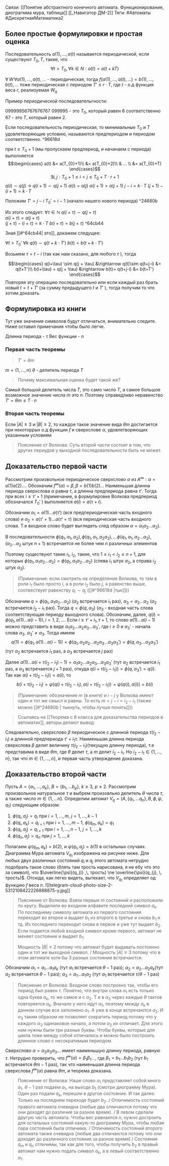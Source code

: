 Связи: [[Понятие абстрактного конечного автомата. Функционирование, диограгмма мура, таблица]] [[_Навигатор ДМ-2]]
Теги: #Автоматы #ДискретнаяМатематика2 

## Более простые формулировки и простая оценка

Последовательность $a(1), ..., a(t)$ называется периодической, если существуют $T_{0}, T$, такие, что 
$$\forall t > T_{0}, \forall k \in N: a(t) = a(t+kT)$$

$\forall \, W \, \forall a(1), ..., a(t), ...$ - периодическая, тогда $f(a(1), ..., a(t), ...) = b(1), ..., b(t), ...$  тоже периодическая с периодом $T' \le r\cdot T$, 
где $t$ - о.д функция веса $r$, реализуемая $W_{q}$ 

Пример периодической последовательгности:

$09999956767676767$
$099995$ - это $T_{0}$, который равен $6$ соответственно
$67$ - это $T$, который равен $2$. 



Если последовательность периодическая, то минимальные $T_{0}$ и $T$ удовлетворяющие условию, называются предпериодом и периодом соответственно. ^96618d

при $t \ge T_{0} + 1$ (мы пропускаем предпериод, и начинаем с периода) выполняется 
$$\begin{cases}
a(t) &= a(T_{0}+1)\\
&= a(T_{0}+2)\\
& ... \\
&= a(T_{0}+T)
\end{cases}$$
$$\exists i, j  : T_{0} + 1 \le i < j \le T_{0} + T \cdot r +1$$
$q(i) \sim q(j)$         $\rightarrow$      $q(i+1) \sim q(j+1)$
$a(i) = a(j)$              $a(i+1) = a(j+1)$
$j-i=k \cdot T$          $(j+1)-(i+1) =k \cdot T$ 

Положим
$T'=j-i$ 
$T_{0}' = i-1$ (начало нашего нового периода) ^24680b

Из этого следует:
$\forall \tau \in \mathbb{N}$
$q(i+\tau) \sim q(j+\tau)$  
$a(i+\tau) = a(j+\tau)$             
$(j+\tau)-(i+\tau)=k \cdot T$
$b(i+\tau)=b(j+\tau)$ ^64cb44

Зная [[#^64cb44| это]], докажем следущее:

$\forall t > T_{0}'$        $\forall k$
$q(t) \sim q(t+k \cdot T')$
$b(t) = b(t+k \cdot T')$

Возьмем $\tau = t-i$ (так как нам сказано, для любого $\tau$ ), тогда

$$\begin{cases}
q(i+\tau) \sim q(j + \tau) &\rightarrow q(t)\sim q(t+j-i) &= q(t+T')\\
b(i+\tau) = q(j + \tau) &\rightarrow b(t)= q(t+j-i) &= b(t+T')
\end{cases}$$
Повторяя эту операцию последовательно или если каждый раз брать новый $t = t + T'$ (за сумму предыдущего $t$ и $T'$ ), тогда получим то что хотим доказать.

## Формулировка из книги

Тут уже значения символов будут отличаться, внимательно следите. Ниже оставил примечания чтобы было легче.

Длинна периода - $\tau$ 
Вес функции - $n$

### Первая часть теоремы

> $T' = \theta m$

$m = \{1, ..., n\}$
$\theta$ - делитель периода $T$ 

> Почему максимальная оценка будет такой же?

Самый большой делитель числа $T$, это само число $T$, а самое большое возможное значение числа $m$ это $n$. Поэтому справедливо неравенство
$T' = \theta m \le T \cdot n$ 

### Вторая часть теоремы
Если $|A| \ge 3$ и $|B| \ge 2$, то каждое такое значение вида $\theta m$ достигается при некоторрых о.д функции $f$ и сверхслове $\alpha$, удовлетворяющих указанным условиям

> Пояснение от Волкова: Суть второй части состоит в том, что других периудов у выходной последовательности быть не может.

## Доказательство первой части

Рассмотрим произвольное периодическое сверхслово $\alpha$ из $A^{\infty} : \alpha= a(1)a(2)...$. 
Обозначим $f^{\infty}(\alpha) = \beta, \beta = b(1)b(2)...$
Наименьшая длинна периода сверхслова $\alpha$ равна $\tau$, а длинна предпериода равна $\tau'$. Тогда при всех $i \ge \tau' +1$ (примечание, в формулировке Волкова предпериод обозначался $T_{0}'$ ) выполняется $a(i) = a(\tau + i)$. 

Обозначим $\alpha_{1}=a(1)...a(\tau')$ (вся предпериодическая часть входного слова) и $\alpha_{2} = a(\tau'+1)...a(\tau' + \tau)$ (вся периодическая часть входного слова. Т.е входное слово будет выглядеть след образом $\alpha= \alpha_{1}\alpha_{2}...\alpha_{2}$).

В последовательности $\phi(q_{1}, \alpha_{1}, \alpha_{2}), \phi(q_{1}, \alpha_{1}, \alpha_{2} \alpha_{2}), ... \phi(q_{1}, \alpha_{1}, \alpha_{2} ... \alpha_{2})$,  ($\alpha_{2} ... \alpha_{2}$ штук $n+1$) встречается не более чем $n$ различных элементов

Поэтому существуют такие $i_{1}$, $i_{2}$, такие, что $1 \le i_{1} < i_{2} \le n+1$, для которых $\phi(q_{1}, \alpha_{1}\alpha_{2}...\alpha_{2}) = \phi(q_{1}, \alpha_{1}\alpha_{2}...\alpha_{2})$ (слева $i_{1}$ штук $\alpha_{2}$, а справа $i_{2}$ штук $\alpha_{2}$).

>(Примечание: если смотреть на определение Волкова, то там в роли $i_{1}$ было просто $i$, а в роли $i_{2}$ былo $j$, а равенство выше, соотвествует равенству $q_{i} \sim q_{j}$ ([[#^96618d |тык]]))

Обозначим $q = \phi(q_{1},\alpha_{1}\alpha_{2}...\alpha_{2})$ ($\alpha_{2}$ встречается $i_{1}$ раз), $\alpha_{3} =\alpha_{2}...\alpha_{2}$ ($\alpha_{2}$ встречается $i_{2}-i_{1}$ раз). Тогда $q = \phi(q, \alpha_{3})$ ($\alpha_{3}$ - входная часть слова соответствующая периоду выходного слова). Обозначим, далее, $q(i)=\phi(q_{1},a(1)...a(i-1)), i=1,2,...$. Если $i \ge \tau'+i_{1},\tau+1$, то слово $a(1)...a(i-1)$ можно представить в виде $\alpha_{1}\alpha_{2}...\alpha_{2}\alpha_{3}...\alpha_{3}'$, где $i \ge 0$ и $\alpha_{3}'$ - начала слова $\alpha_{3}$. $\alpha_{3}' \ne \alpha_{3}$. Тогда имеем
$$q(1)=\phi(q_{1}, a(1)...a(i-1))=\phi(q_{1}, \alpha_{2}\alpha_{2}...\alpha_{2}\alpha_{3}...\alpha_{3}\alpha_{3}')=\phi(q,\alpha_{3}...\alpha_3\alpha_{3}')$$ (тут $\alpha_{2}$ встречается $i_{1}$ раз, а $\alpha_{3}$ встречается $j$ раз)

Далее $a(1)...a(i+\tau(i_{2}-i_{1})-1)=\alpha_{1}\alpha_{2}...\alpha_{2}\alpha_{3}...\alpha_{3}\alpha_{3}'$ (тут $\alpha_{2}$ встречается $i_{1}$ раз, а $\alpha_{3}$ встречается $j+1$ раз), откуда $q(i+\tau(i_{2}-i_{1}))=\phi(q, \alpha_{3}')=q(i)$. Так как $a(i+\tau(i_{2}-i_{1}))=a(i)$, то 
$$b(i+\tau(i_{2}-i_{1}) = \psi(q(i+\tau(i_{2}-i_{1}), a(i+\tau(i_{2}-i_{1}))=\psi(q(i),a(i))=b(i)$$

>(Примечание: обозначение $m$ (в книге) и $i-j$ у Волкова имеют один и тот же смысл и равны. То есть $m=j-i=i_{2}-i_{1}$ (также можно [[#^24680b | тыкнуть, чтобы лучше понять]]))

>Ссылаясь на [[Теорема с 8 класса для доказательства периодов в автоматах]], авторы делают вывод:

Cледовательно, сверхслово $\beta$ периодическое с длинной периода $\tau(i_{2}-i_{1})$ и длинной предпериода $\tau' +i_{1}\tau$. Наименьшая длинна периода сверхслова $\beta$ делит величину $\tau(i_{2}-i_{1})$(текущую длинну периода), т.е представима в виде $\theta m$, где $\theta$ делит $\tau$, а $m$ делит $i_{2}-i_{1}$. Но $i_{2}-i_{1} \in \{1,...,n\}$, так что $m \in \{1,...,n\}$, и первая часть утверждение доказана.


## Доказательство второй части

Пусть $A = \{a_{1},...,a_{k}\}$, $B = \{b_{1},...b_{p}\}$, $k \ge 3$, $p \ge 2$. Рассмотрим произвольное натуральное $\tau$ и выбрем произовльно делитель $\theta$ числа $\tau$, а также число $m \in \{1,...n\}$. Определим автомат $V_{q}=(A, \{q_{1},...q_{n}\}, B, \phi, \psi, q_{1})$  следующим образом:

1) $\phi(q_{i}, a_{j}) =q_{i}$     при $i=1,...,m$,        $j = 1,...,k-1$
2) $\phi(q_{i}, a_{k}) =q_{i+1}$ при $i=1,...,m-1$,  $\phi(q_{m}, a_{k})=q_{1}$
3) $\phi(q_{i}, a_{j}) =q_{i+1}$  при $i=1,...,n-1$,  $j = 1,...,k$
4) $\phi(q_{n}, a_{j}) =q_{n}$    при                                $j = 1,...,k$

Полагаем $\psi(q_{m}, a_{k})=b(2)$, и $\psi(q_{1},a_{j})=b(1)$ в остальных случаях. Диаграмма Мура автомата $V_{q_{1}}$ изображена на рисунке ниже. Для любых двух различных состояний $q_{i}$ и $q_{j}$ этого автомата нетрудно подобрать такое слово (блять там трость нарисована, я не ебу что это за символ), что $\overline{\psi}(q_{i} ,\, трость) \ne \overline{\psi}(q_{j}, \, трость)$. Отсюда, как легко видеть, вытекает, что $V_{q_{1}}$ определяет од функцию $f$ веса $n$. 
![[telegram-cloud-photo-size-2-5312108422226888875-y.jpg]]

> Пояснение от Волкова: Взяли первые $m$ состояний и расположили по кругу. Выделили во входном алфавите последний символ $a_{k}$. По последнему символу автомата из первого состояния переходит во второе  и выдает $b_{1}$ из второго в третье и снова $b_{1}$ и тд. Из последнего переходит снова в первое и уже тут выдает $b_{2}$. Если подается любой входной символ кроме первого, автомат не меняет состояние и выдает $b_{1}$.
> 
> Мощность $|B| \ge 2$  потому что автомат будет выдавать постоянно один и тот же выходной символ. 
> /
> Мощность $|A| \ge 3$ потому что в этом автомате хотя бы 3 разных состояния встречаются.

Обозначим $\alpha_{1}=a_{1}...a_{1}a_{k}$ (тут  $a_{1}$ встречается $\theta -1$ раз); $\alpha_{2}=a_{2}...a_{2}a_{k}$(тут  $a_{2}$ встречается $\theta -1$ раз); $\alpha_{3}=\alpha_{1}...\alpha_{1}\alpha_{2}$ (тут  $\alpha_{1}$ встречается ${\tau}/{\theta} -1$ раз) 

> Пояснение от Волкова: Входное слово построено так, чтобы его период был равен $\tau$. Понятно, что внутри слова $\alpha_{1}$ есть только одна буква $a_{k}$, то же самое и с $\alpha_{2}$. Т.е в $\alpha_{3}$ через каждые $\theta$ тактов повторяется $a_{k}$. Вначале у него идут $\alpha_{1}$, поэтому между $a_{k}$ в данном случае все заполнено $a_{1}$. А уже в конце встречаются $a_{2}$. И $\alpha_{3}$ таким образом не позволяет сократить период потому что у каждого $\alpha_{3}$ одинаковое начало, а потом $\alpha_{2}$ их отличает. Для этого нам нужны были три разные буквы. Чтобы буквы, которые для цикла тоже между собой отличались и можно было построить длинное слово с несократимым периодом.

Сверхслово $\alpha=\alpha_{3}\alpha_{3}\alpha_{3}...$ имеет наименьшую длинну периода, равную $\tau$. Нетрудно проверить, что $f^{\infty}(\alpha) = \beta_{1}\beta_{1}...$, где $\beta_{1}=b_{1}...b_{1}b_{2}$ (тут $b_{1}$ встречается $\theta m -1$ раз), так что наименьшая длинна периода сверхслова $f^{\infty}(\alpha)$ равна $\theta m$, и теорема доказана.

>Пояснение от Волкова: Наше слово $\alpha_{1}$ представляет собой много $a_{1}$. $\theta-1$ раз подаем $a_{1}$, на выходе $b_{1}$ (смотри диограмму Мура). Один раз подали $a_{k}$, перешли в другое состояние. И так далее. Только на последнем переходе будет $b_{2}$. 
>/
>Отличимость состояний правого автомата очевидна (любые два отличаются потому что они доходят до различия за разное время). 
> /
> В левом сделали другую часть автомата. Чтобы вес равнаялся $n$, нужно достроить для остальных состояний какую-то диограмму Мура, чтобы любая пара состояний была отличима. 
> /
> Отличимость состояний второго автомата также очевидна (любые два отличаются потому что они доходят до различного состояния за разное время)
> /
> Состояния $q_{m}$ и $q_{n}$ отличимы, так как для того, чтобы получить $b_{2}$ в правый автомат нам нужно подать символ $a_{k}$, а в левый соответственно $a_{1}$. 

